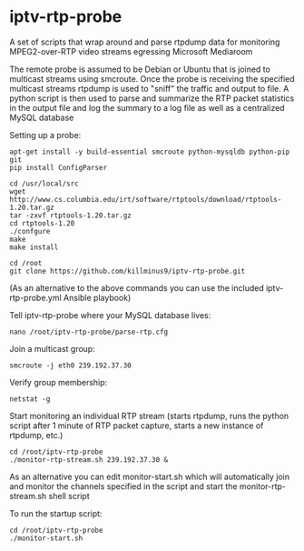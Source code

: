 iptv-rtp-probe
======================

A set of scripts that wrap around and parse rtpdump data for monitoring MPEG2-over-RTP video streams egressing Microsoft Mediaroom

The remote probe is assumed to be Debian or Ubuntu that is joined to multicast streams using smcroute. Once the probe is receiving the specified multicast streams rtpdump
is used to "sniff" the traffic and output to file. A python script is then used to parse and summarize the RTP packet statistics in the output file and log the summary to a log file
as well as a centralized MySQL database

Setting up a probe:

````
apt-get install -y build-essential smcroute python-mysqldb python-pip git
pip install ConfigParser

cd /usr/local/src
wget http://www.cs.columbia.edu/irt/software/rtptools/download/rtptools-1.20.tar.gz
tar -zxvf rtptools-1.20.tar.gz
cd rtptools-1.20
./confgure
make
make install

cd /root
git clone https://github.com/killminus9/iptv-rtp-probe.git

````
(As an alternative to the above commands you can use the included iptv-rtp-probe.yml Ansible playbook)

Tell iptv-rtp-probe where your MySQL database lives:
````
nano /root/iptv-rtp-probe/parse-rtp.cfg
````




Join a multicast group:
````
smcroute -j eth0 239.192.37.30
````

Verify group membership:
````
netstat -g
````
Start monitoring an individual RTP stream (starts rtpdump, runs the python script after 1 minute of RTP packet capture, starts a new instance of rtpdump, etc.)
````
cd /root/iptv-rtp-probe
./monitor-rtp-stream.sh 239.192.37.30 &
````

As an alternative you can edit monitor-start.sh which will automatically join
and monitor the channels specified in the script and start the monitor-rtp-stream.sh shell script

To run the startup script:
````
cd /root/iptv-rtp-probe
./monitor-start.sh
````

